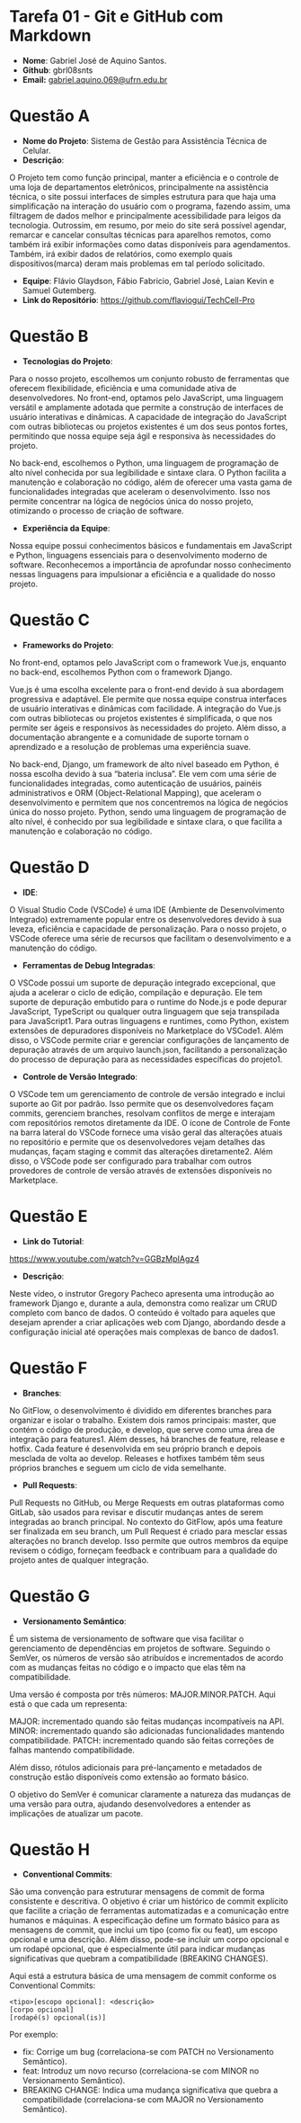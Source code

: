# __Tarefa 01 - Git e GitHub com Markdown__

* __Nome__: Gabriel José de Aquino Santos.
* __Github__: gbrl08snts
* __Email:__ gabriel.aquino.069@ufrn.edu.br


# __Questão A__

* __Nome do Projeto__: Sistema de Gestão para Assistência Técnica de Celular.
* __Descrição__: 

O Projeto tem como função principal, manter a eficiência e o controle de uma loja de departamentos eletrônicos, principalmente na assistência técnica, o site possui interfaces de simples estrutura para que haja uma simplificação na interação do usuário com o programa, fazendo assim, uma filtragem de dados melhor e principalmente acessibilidade para leigos da tecnologia. Outrossim, em resumo, por meio do site será possível agendar, remarcar e cancelar consultas técnicas para aparelhos remotos, como também irá exibir informações como datas disponíveis para agendamentos. Também, irá exibir dados de relatórios, como exemplo quais dispositivos(marca) deram mais problemas em tal período solicitado.

* __Equipe__: Flávio Glaydson, Fábio Fabricio, Gabriel José, Laian Kevin e Samuel Gutemberg.
* __Link do Repositório__: https://github.com/flaviogui/TechCell-Pro

# __Questão B__

* __Tecnologias do Projeto__: 

Para o nosso projeto, escolhemos um conjunto robusto de ferramentas que oferecem flexibilidade, eficiência e uma comunidade ativa de desenvolvedores. No front-end, optamos pelo JavaScript, uma linguagem versátil e amplamente adotada que permite a construção de interfaces de usuário interativas e dinâmicas. A capacidade de integração do JavaScript com outras bibliotecas ou projetos existentes é um dos seus pontos fortes, permitindo que nossa equipe seja ágil e responsiva às necessidades do projeto.

No back-end, escolhemos o Python, uma linguagem de programação de alto nível conhecida por sua legibilidade e sintaxe clara. O Python facilita a manutenção e colaboração no código, além de oferecer uma vasta gama de funcionalidades integradas que aceleram o desenvolvimento. Isso nos permite concentrar na lógica de negócios única do nosso projeto, otimizando o processo de criação de software.

* __Experiência da Equipe__: 

Nossa equipe possui conhecimentos básicos e fundamentais em JavaScript e Python, linguagens essenciais para o desenvolvimento moderno de software. Reconhecemos a importância de aprofundar nosso conhecimento nessas linguagens para impulsionar a eficiência e a qualidade do nosso projeto.

# __Questão C__

* __Frameworks do Projeto__:

No front-end, optamos pelo JavaScript com o framework Vue.js, enquanto no back-end, escolhemos Python com o framework Django.

Vue.js é uma escolha excelente para o front-end devido à sua abordagem progressiva e adaptável. Ele permite que nossa equipe construa interfaces de usuário interativas e dinâmicas com facilidade. A integração do Vue.js com outras bibliotecas ou projetos existentes é simplificada, o que nos permite ser ágeis e responsivos às necessidades do projeto. Além disso, a documentação abrangente e a comunidade de suporte tornam o aprendizado e a resolução de problemas uma experiência suave.

No back-end, Django, um framework de alto nível baseado em Python, é nossa escolha devido à sua “bateria inclusa”. Ele vem com uma série de funcionalidades integradas, como autenticação de usuários, painéis administrativos e ORM (Object-Relational Mapping), que aceleram o desenvolvimento e permitem que nos concentremos na lógica de negócios única do nosso projeto. Python, sendo uma linguagem de programação de alto nível, é conhecido por sua legibilidade e sintaxe clara, o que facilita a manutenção e colaboração no código.

# __Questão D__

* __IDE__:

O Visual Studio Code (VSCode) é uma IDE (Ambiente de Desenvolvimento Integrado) extremamente popular entre os desenvolvedores devido à sua leveza, eficiência e capacidade de personalização. Para o nosso projeto, o VSCode oferece uma série de recursos que facilitam o desenvolvimento e a manutenção do código.

* __Ferramentas de Debug Integradas__: 

O VSCode possui um suporte de depuração integrado excepcional, que ajuda a acelerar o ciclo de edição, compilação e depuração. Ele tem suporte de depuração embutido para o runtime do Node.js e pode depurar JavaScript, TypeScript ou qualquer outra linguagem que seja transpilada para JavaScript1. Para outras linguagens e runtimes, como Python, existem extensões de depuradores disponíveis no Marketplace do VSCode1. Além disso, o VSCode permite criar e gerenciar configurações de lançamento de depuração através de um arquivo launch.json, facilitando a personalização do processo de depuração para as necessidades específicas do projeto1.

* __Controle de Versão Integrado__: 

O VSCode tem um gerenciamento de controle de versão integrado e inclui suporte ao Git por padrão. Isso permite que os desenvolvedores façam commits, gerenciem branches, resolvam conflitos de merge e interajam com repositórios remotos diretamente da IDE. O ícone de Controle de Fonte na barra lateral do VSCode fornece uma visão geral das alterações atuais no repositório e permite que os desenvolvedores vejam detalhes das mudanças, façam staging e commit das alterações diretamente2. Além disso, o VSCode pode ser configurado para trabalhar com outros provedores de controle de versão através de extensões disponíveis no Marketplace.

# __Questão E__

* __Link do Tutorial__:

https://www.youtube.com/watch?v=GGBzMpIAgz4

* __Descrição__:

Neste vídeo, o instrutor Gregory Pacheco apresenta uma introdução ao framework Django e, durante a aula, demonstra como realizar um CRUD completo com banco de dados. O conteúdo é voltado para aqueles que desejam aprender a criar aplicações web com Django, abordando desde a configuração inicial até operações mais complexas de banco de dados1.

# __Questão F__

* __Branches__: 

No GitFlow, o desenvolvimento é dividido em diferentes branches para organizar e isolar o trabalho. Existem dois ramos principais: master, que contém o código de produção, e develop, que serve como uma área de integração para features1. Além desses, há branches de feature, release e hotfix. Cada feature é desenvolvida em seu próprio branch e depois mesclada de volta ao develop. Releases e hotfixes também têm seus próprios branches e seguem um ciclo de vida semelhante.

* __Pull Requests__: 

Pull Requests no GitHub, ou Merge Requests em outras plataformas como GitLab, são usados para revisar e discutir mudanças antes de serem integradas ao branch principal. No contexto do GitFlow, após uma feature ser finalizada em seu branch, um Pull Request é criado para mesclar essas alterações no branch develop. Isso permite que outros membros da equipe revisem o código, forneçam feedback e contribuam para a qualidade do projeto antes de qualquer integração.

# __Questão G__

* __Versionamento Semântico__:

É um sistema de versionamento de software que visa facilitar o gerenciamento de dependências em projetos de software. Seguindo o SemVer, os números de versão são atribuídos e incrementados de acordo com as mudanças feitas no código e o impacto que elas têm na compatibilidade.

Uma versão é composta por três números: MAJOR.MINOR.PATCH. Aqui está o que cada um representa:

MAJOR: incrementado quando são feitas mudanças incompatíveis na API.
MINOR: incrementado quando são adicionadas funcionalidades mantendo compatibilidade.
PATCH: incrementado quando são feitas correções de falhas mantendo compatibilidade.

Além disso, rótulos adicionais para pré-lançamento e metadados de construção estão disponíveis como extensão ao formato básico.

O objetivo do SemVer é comunicar claramente a natureza das mudanças de uma versão para outra, ajudando desenvolvedores a entender as implicações de atualizar um pacote.

# __Questão H__

* __Conventional Commits__: 

São uma convenção para estruturar mensagens de commit de forma consistente e descritiva. O objetivo é criar um histórico de commit explícito que facilite a criação de ferramentas automatizadas e a comunicação entre humanos e máquinas. A especificação define um formato básico para as mensagens de commit, que inclui um tipo (como fix ou feat), um escopo opcional e uma descrição. Além disso, pode-se incluir um corpo opcional e um rodapé opcional, que é especialmente útil para indicar mudanças significativas que quebram a compatibilidade (BREAKING CHANGES).

Aqui está a estrutura básica de uma mensagem de commit conforme os Conventional Commits:

```
<tipo>[escopo opcional]: <descrição>
[corpo opcional]
[rodapé(s) opcional(is)]
```

Por exemplo:

* fix: Corrige um bug (correlaciona-se com PATCH no Versionamento Semântico).
* feat: Introduz um novo recurso (correlaciona-se com MINOR no Versionamento Semântico).
* BREAKING CHANGE: Indica uma mudança significativa que quebra a compatibilidade (correlaciona-se com MAJOR no Versionamento Semântico).